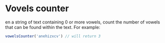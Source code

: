 # Vovels counter

en a string of text containing 0 or more vowels, count the number of vowels that can be found within the text. For example:

```js
vowelsCounter('anehizxcv') // will return 3
```